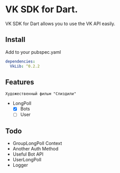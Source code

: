 # VK SDK for Dart.

VK SDK for Dart allows you to use the VK API easily.

## Install

Add to your pubspec.yaml

```yaml
dependencies:
  VkLib: ^0.2.2
```

## Features

```Художественный фильм "Спиздили"```

- LongPoll
  - [x] Bots
  - [ ] User

## Todo

- GroupLongPoll Context
- Another Auth Method
- Useful Bot API
- UserLongPoll
- Logger
